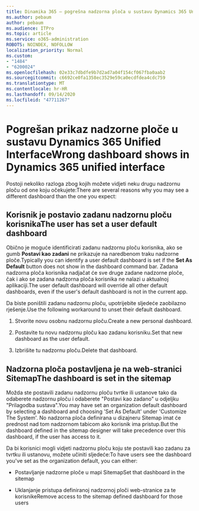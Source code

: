 ```yaml
---
title: Dinamika 365 – pogrešna nadzorna ploča u sustavu Dynamics 365 Unified Interface
ms.author: pebaum
author: pebaum
ms.audience: ITPro
ms.topic: article
ms.service: o365-administration
ROBOTS: NOINDEX, NOFOLLOW
localization_priority: Normal
ms.custom:
- "1484"
- "6200024"
ms.openlocfilehash: 02e33c7dbdfe9b7d2ad7a04f154cf067fba0aab2
ms.sourcegitcommit: c6692ce0fa1358ec3529e59ca0ecdfdea4cdc759
ms.translationtype: MT
ms.contentlocale: hr-HR
ms.lasthandoff: 09/14/2020
ms.locfileid: "47711267"
---
```

# <a name="wrong-dashboard-shows-in-dynamics-365-unified-interface"></a><span data-ttu-id="62541-102">Pogrešan prikaz nadzorne ploče u sustavu Dynamics 365 Unified Interface</span><span class="sxs-lookup"><span data-stu-id="62541-102">Wrong dashboard shows in Dynamics 365 unified interface</span></span>

<span data-ttu-id="62541-103">Postoji nekoliko razloga zbog kojih možete vidjeti neku drugu nadzornu ploču od one koju očekujete:</span><span class="sxs-lookup"><span data-stu-id="62541-103">There are several reasons why you may see a different dashboard than the one you expect:</span></span>

## <a name="the-user-has-set-a-user-default-dashboard"></a><span data-ttu-id="62541-104">Korisnik je postavio zadanu nadzornu ploču korisnika</span><span class="sxs-lookup"><span data-stu-id="62541-104">The user has set a user default dashboard</span></span> 

<span data-ttu-id="62541-105">Obično je moguće identificirati zadanu nadzornu ploču korisnika, ako se gumb **Postavi kao zadani** ne prikazuje na naredbenom traku nadzorne ploče.</span><span class="sxs-lookup"><span data-stu-id="62541-105">Typically you can identify a user default dashboard is set if the **Set As Default** button does not show in the dashboard command bar.</span></span> <span data-ttu-id="62541-106">Zadana nadzorna ploča korisnika nadjačat će sve druge zadane nadzorne ploče, čak i ako se zadana nadzorna ploča korisnika ne nalazi u aktualnoj aplikaciji.</span><span class="sxs-lookup"><span data-stu-id="62541-106">The user default dashboard will override all other default dashboards, even if the user's default dashboard is not in the current app.</span></span>

<span data-ttu-id="62541-107">Da biste poništili zadanu nadzornu ploču, upotrijebite sljedeće zaobilazno rješenje.</span><span class="sxs-lookup"><span data-stu-id="62541-107">Use the following workaround to unset their default dashboard.</span></span>

1. <span data-ttu-id="62541-108">Stvorite novu osobnu nadzornu ploču.</span><span class="sxs-lookup"><span data-stu-id="62541-108">Create a new personal dashboard.</span></span>

2. <span data-ttu-id="62541-109">Postavite tu novu nadzornu ploču kao zadanu korisniku.</span><span class="sxs-lookup"><span data-stu-id="62541-109">Set that new dashboard as the user default.</span></span>

3. <span data-ttu-id="62541-110">Izbrišite tu nadzornu ploču.</span><span class="sxs-lookup"><span data-stu-id="62541-110">Delete that dashboard.</span></span>

## <a name="the-dashboard-is-set-in-the-sitemap"></a><span data-ttu-id="62541-111">Nadzorna ploča postavljena je na web-stranici Sitemap</span><span class="sxs-lookup"><span data-stu-id="62541-111">The dashboard is set in the sitemap</span></span>

<span data-ttu-id="62541-112">Možda ste postavili zadanu nadzornu ploču tvrtke ili ustanove tako da odaberete nadzornu ploču i odaberete "Postavi kao zadano" u odjeljku "Prilagodba sustava".</span><span class="sxs-lookup"><span data-stu-id="62541-112">You may have set an organization default dashboard by selecting a dashboard and choosing 'Set As Default' under 'Customize The System'.</span></span> <span data-ttu-id="62541-113">No nadzorna ploča definirana u dizajneru Sitemap imat će prednost nad tom nadzornom tabicom ako korisnik ima pristup.</span><span class="sxs-lookup"><span data-stu-id="62541-113">But the dashboard defined in the sitemap designer will take precedence over this dashboard, if the user has access to it.</span></span>

<span data-ttu-id="62541-114">Da bi korisnici mogli vidjeti nadzornu ploču koju ste postavili kao zadanu za tvrtku ili ustanovu, možete učiniti sljedeće:</span><span class="sxs-lookup"><span data-stu-id="62541-114">To have users see the dashboard you've set as the organization default, you can either:</span></span>

* <span data-ttu-id="62541-115">Postavljanje nadzorne ploče u mapi Sitemap</span><span class="sxs-lookup"><span data-stu-id="62541-115">Set that dashboard in the sitemap</span></span>

* <span data-ttu-id="62541-116">Uklanjanje pristupa definiranoj nadzornoj ploči web-stranice za te korisnike</span><span class="sxs-lookup"><span data-stu-id="62541-116">Remove access to the sitemap defined dashboard for those users</span></span>
